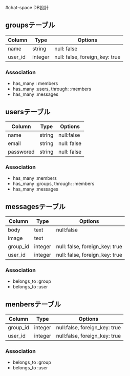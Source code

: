 #chat-space DB設計

## groupsテーブル

|Column|Type|Options|
|---|---|---|
|name|string|null: false|
|user_id|integer|null: false, foreign_key: true|

### Association
- has_many : members
- has_many :users, through: :members
- has_many :messages

## usersテーブル

|Column|Type|Options|
|---|---|---|
|name|string|null:false|
|email|string|null: false|
|passwored|string|null: false|

### Association
- has_many :members
- has_many :groups, through: :members
- has_many :messages

## messagesテーブル

|Column|Type|Options|
|---|---|---|
|body|text|null:false|
|image|text| |
|group_id|integer|null: false, foreign_key: true|
|user_id|integer|null: false, foreign_key: true|

### Association
- belongs_to :group
- belongs_to :user

## menbersテーブル

|Column|Type|Options|
|---|---|---|
|group_id|integer|null:false, foreign_key: true|
|user_id|integer|null:false, foreign_key: true|

### Association
- belongs_to :group
- belongs_to :user

